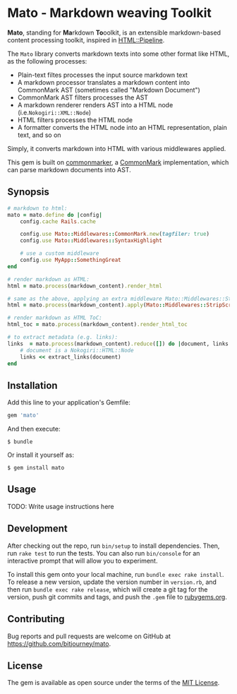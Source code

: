 # Mato - Markdown weaving Toolkit

**Mato**, standing for **Ma**rkdown **To**oolkit,  is an extensible markdown-based content processing toolkit, inspired in [HTML::Pipeline](https://github.com/jch/html-pipeline).

The `Mato` library converts markdown texts into some other format like HTML, as the following processes:

*  Plain-text filtes processes the input source markdown text
* A markdown processor translates a markdown content into CommonMark AST (sometimes called "Markdown Document")
* CommonMark AST filters processes the AST
* A markdown renderer renders AST into a HTML node (i.e.`Nokogiri::XML::Node`)
* HTML filters processes the HTML node
* A formatter converts the HTML node into an HTML representation, plain text, and so on

Simply, it converts markdown into HTML with various middlewares applied.

This gem is built on [commonmarker](https://github.com/gjtorikian/commonmarker), a [CommonMark](https://github.com/jgm/CommonMark) implementation,
which can parse markdown documents into AST.

## Synopsis

```ruby
# markdown to html:
mato = mato.define do |config|
    config.cache Rails.cache

    config.use Mato::Middlewares::CommonMark.new(tagfiler: true)
    config.use Mato::Middlewares::SyntaxHighlight

    # use a custom middleware
    config.use MyApp::SomethingGreat
end

# render markdown as HTML:
html = mato.process(markdown_content).render_html

# same as the above, applying an extra middleware Mato::Middlewares::StripScript
html = mato.process(markdown_content).apply(Mato::Middlewares::StripScript).render_html

# render markdown as HTML ToC:
html_toc = mato.process(markdown_content).render_html_toc

# to extract metadata (e.g. links):
links  = mato.process(markdown_content).reduce([]) do |document, links|
    # document is a Nokogiri::HTML::Node
    links << extract_links(document)
end
```


## Installation

Add this line to your application's Gemfile:

```ruby
gem 'mato'
```

And then execute:

    $ bundle

Or install it yourself as:

    $ gem install mato

## Usage

TODO: Write usage instructions here

## Development

After checking out the repo, run `bin/setup` to install dependencies. Then, run `rake test` to run the tests. You can also run `bin/console` for an interactive prompt that will allow you to experiment.

To install this gem onto your local machine, run `bundle exec rake install`. To release a new version, update the version number in `version.rb`, and then run `bundle exec rake release`, which will create a git tag for the version, push git commits and tags, and push the `.gem` file to [rubygems.org](https://rubygems.org).

## Contributing

Bug reports and pull requests are welcome on GitHub at https://github.com/bitjourney/mato.


## License

The gem is available as open source under the terms of the [MIT License](http://opensource.org/licenses/MIT).

